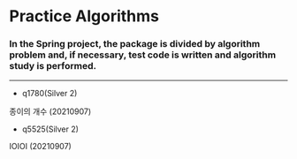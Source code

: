 # Practice Algorithms

### In the Spring project, the package is divided by algorithm problem and, if necessary, test code is written and algorithm study is performed.

---------------------------------------------------------------------

+ q1780(Silver 2)

종이의 개수 (20210907)

+ q5525(Silver 2)

IOIOI (20210907)